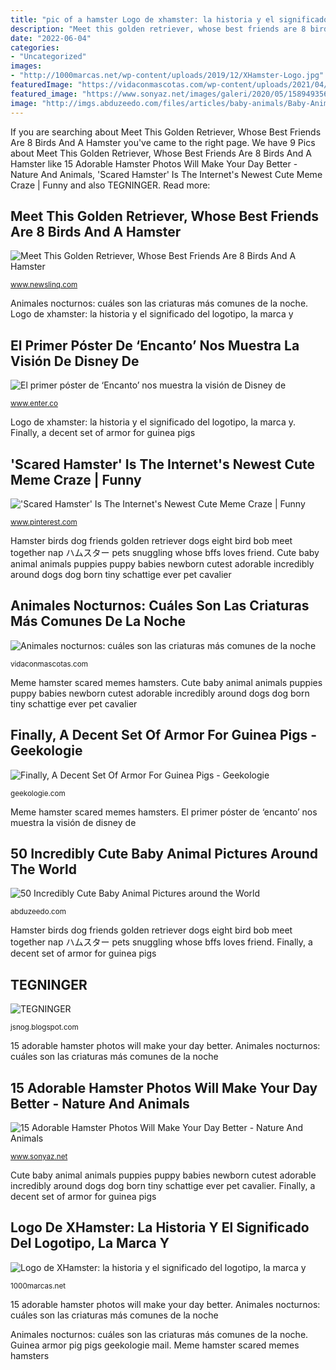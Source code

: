 ```yaml
---
title: "pic of a hamster Logo de xhamster: la historia y el significado del logotipo, la marca y"
description: "Meet this golden retriever, whose best friends are 8 birds and a hamster"
date: "2022-06-04"
categories:
- "Uncategorized"
images:
- "http://1000marcas.net/wp-content/uploads/2019/12/XHamster-Logo.jpg"
featuredImage: "https://vidaconmascotas.com/wp-content/uploads/2021/04/1619205856_Animales-nocturnos-cuales-son-las-criaturas-mas-comunes-de-la-1024x576.jpg"
featured_image: "https://www.sonyaz.net/images/galeri/2020/05/1589493568_hamster1.jpg"
image: "http://imgs.abduzeedo.com/files/articles/baby-animals/Baby-Animals-003.jpg"
---
```


If you are searching about Meet This Golden Retriever, Whose Best Friends Are 8 Birds And A Hamster you've came to the right page. We have 9 Pics about Meet This Golden Retriever, Whose Best Friends Are 8 Birds And A Hamster like 15 Adorable Hamster Photos Will Make Your Day Better - Nature And Animals, &#039;Scared Hamster&#039; Is The Internet&#039;s Newest Cute Meme Craze | Funny and also TEGNINGER. Read more:

## Meet This Golden Retriever, Whose Best Friends Are 8 Birds And A Hamster

![Meet This Golden Retriever, Whose Best Friends Are 8 Birds And A Hamster](http://www.newslinq.com/wp-content/uploads/2016/03/dog-birds-and-hamster-5.jpg "Hamster birds dog friends golden retriever dogs eight bird bob meet together nap ハムスター pets snuggling whose bffs loves friend")

<small>www.newslinq.com</small>

Animales nocturnos: cuáles son las criaturas más comunes de la noche. Logo de xhamster: la historia y el significado del logotipo, la marca y

## El Primer Póster De ‘Encanto’ Nos Muestra La Visión De Disney De

![El primer póster de ‘Encanto’ nos muestra la visión de Disney de](https://www.enter.co/wp-content/uploads/2021/07/E5srwHkWQAE2qYz.1jpg.jpg "El primer póster de ‘encanto’ nos muestra la visión de disney de")

<small>www.enter.co</small>

Logo de xhamster: la historia y el significado del logotipo, la marca y. Finally, a decent set of armor for guinea pigs

## &#039;Scared Hamster&#039; Is The Internet&#039;s Newest Cute Meme Craze | Funny

![&#039;Scared Hamster&#039; Is The Internet&#039;s Newest Cute Meme Craze | Funny](https://i.pinimg.com/736x/f0/a8/31/f0a83150fd76a056aad42ae690bfd45b.jpg "Guinea armor pig pigs geekologie mail")

<small>www.pinterest.com</small>

Hamster birds dog friends golden retriever dogs eight bird bob meet together nap ハムスター pets snuggling whose bffs loves friend. Cute baby animal animals puppies puppy babies newborn cutest adorable incredibly around dogs dog born tiny schattige ever pet cavalier

## Animales Nocturnos: Cuáles Son Las Criaturas Más Comunes De La Noche

![Animales nocturnos: cuáles son las criaturas más comunes de la noche](https://vidaconmascotas.com/wp-content/uploads/2021/04/1619205856_Animales-nocturnos-cuales-son-las-criaturas-mas-comunes-de-la-1024x576.jpg "Cute baby animal animals puppies puppy babies newborn cutest adorable incredibly around dogs dog born tiny schattige ever pet cavalier")

<small>vidaconmascotas.com</small>

Meme hamster scared memes hamsters. Cute baby animal animals puppies puppy babies newborn cutest adorable incredibly around dogs dog born tiny schattige ever pet cavalier

## Finally, A Decent Set Of Armor For Guinea Pigs - Geekologie

![Finally, A Decent Set Of Armor For Guinea Pigs - Geekologie](https://geekologie.com/2013/06/17/guinea-pig-armor-5.jpg "Animales nocturnos: cuáles son las criaturas más comunes de la noche")

<small>geekologie.com</small>

Meme hamster scared memes hamsters. El primer póster de ‘encanto’ nos muestra la visión de disney de

## 50 Incredibly Cute Baby Animal Pictures Around The World

![50 Incredibly Cute Baby Animal Pictures around the World](http://imgs.abduzeedo.com/files/articles/baby-animals/Baby-Animals-003.jpg "Meme hamster scared memes hamsters")

<small>abduzeedo.com</small>

Hamster birds dog friends golden retriever dogs eight bird bob meet together nap ハムスター pets snuggling whose bffs loves friend. Finally, a decent set of armor for guinea pigs

## TEGNINGER

![TEGNINGER](https://1.bp.blogspot.com/-llJLwWhcWLY/TywuHQpFbeI/AAAAAAAAAEs/xAO9MVHx62o/s1600/manga+hamster.jpg "50 incredibly cute baby animal pictures around the world")

<small>jsnog.blogspot.com</small>

15 adorable hamster photos will make your day better. Animales nocturnos: cuáles son las criaturas más comunes de la noche

## 15 Adorable Hamster Photos Will Make Your Day Better - Nature And Animals

![15 Adorable Hamster Photos Will Make Your Day Better - Nature And Animals](https://www.sonyaz.net/images/galeri/2020/05/1589493568_hamster1.jpg "Meet this golden retriever, whose best friends are 8 birds and a hamster")

<small>www.sonyaz.net</small>

Cute baby animal animals puppies puppy babies newborn cutest adorable incredibly around dogs dog born tiny schattige ever pet cavalier. Finally, a decent set of armor for guinea pigs

## Logo De XHamster: La Historia Y El Significado Del Logotipo, La Marca Y

![Logo de XHamster: la historia y el significado del logotipo, la marca y](http://1000marcas.net/wp-content/uploads/2019/12/XHamster-Logo.jpg "15 adorable hamster photos will make your day better")

<small>1000marcas.net</small>

15 adorable hamster photos will make your day better. Animales nocturnos: cuáles son las criaturas más comunes de la noche

Animales nocturnos: cuáles son las criaturas más comunes de la noche. Guinea armor pig pigs geekologie mail. Meme hamster scared memes hamsters
